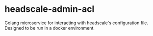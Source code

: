 # headscale-admin-acl
Golang microservice for interacting with headscale's configuration file. Designed to be run in a docker environment.
